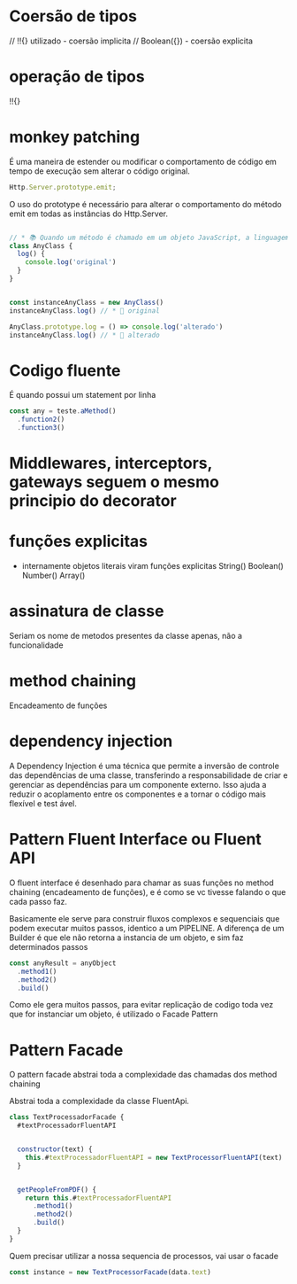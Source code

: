 # Coersão de tipos
// !!{} utilizado - coersão implicita // Boolean({}) - coersão explicita

# operação de tipos
!!{}

#  monkey patching
É uma maneira de estender ou modificar o comportamento de código em tempo de execução sem alterar o código original.
```javascript
Http.Server.prototype.emit;
```
O uso do prototype é necessário para alterar o comportamento do método emit em todas as instâncias do Http.Server.

```javascript

// * 📚 Quando um método é chamado em um objeto JavaScript, a linguagem procura o método na cadeia de protótipos do objeto. 
class AnyClass {
  log() {
    console.log('original')
  }
}


const instanceAnyClass = new AnyClass()
instanceAnyClass.log() // * 📝 original

AnyClass.prototype.log = () => console.log('alterado')
instanceAnyClass.log() // * 📝 alterado
```

# Codigo fluente
É quando possui um statement por linha
```javascript
const any = teste.aMethod()
  .function2()
  .function3()
```

# Middlewares, interceptors, gateways seguem o mesmo principio do decorator

# funções explicitas
* internamente objetos literais viram funções explicitas String()
  Boolean()
  Number()
  Array()

# assinatura de classe
Seriam os nome de metodos presentes da classe apenas, não a funcionalidade

# method chaining
Encadeamento de funções

# dependency injection
A Dependency Injection é uma técnica que permite a inversão de controle das dependências de uma classe, transferindo a responsabilidade de criar e gerenciar as dependências para um componente externo. Isso ajuda a reduzir o acoplamento entre os componentes e a tornar o código mais flexível e test ável.


# Pattern Fluent Interface ou Fluent API
O fluent interface é desenhado para chamar as suas funções no method chaining (encadeamento de funções), e é como se vc tivesse falando o que cada passo faz.

Basicamente ele serve para construir fluxos complexos e sequenciais que podem executar muitos passos, identico a um PIPELINE. A diferença de um Builder é que ele não retorna a instancia de um objeto, e sim faz determinados passos

```javascript
const anyResult = anyObject
  .method1()
  .method2()
  .build()
```

Como ele gera muitos passos, para evitar replicação de codigo toda vez que for instanciar um objeto, é utilizado o Facade Pattern

# Pattern Facade
O pattern facade abstrai toda a complexidade das chamadas dos method chaining

Abstrai toda a complexidade da classe FluentApi.

```javascript
class TextProcessadorFacade {
  #textProcessadorFluentAPI


  constructor(text) {
    this.#textProcessadorFluentAPI = new TextProcessorFluentAPI(text)
  }


  getPeopleFromPDF() {
    return this.#textProcessadorFluentAPI
      .method1()
      .method2()
      .build()
  }
}
```

Quem precisar utilizar a nossa sequencia de processos, vai usar o facade

```javascript
const instance = new TextProcessorFacade(data.text)
```